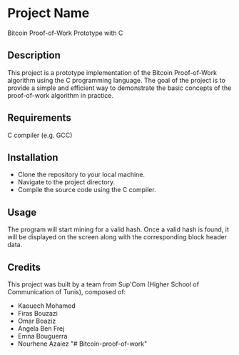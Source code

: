 # Project Name
Bitcoin Proof-of-Work Prototype with C

## Description
This project is a prototype implementation of the Bitcoin Proof-of-Work algorithm using the C programming language. The goal of the project is to provide a simple and efficient way to demonstrate the basic concepts of the proof-of-work algorithm in practice.

## Requirements
C compiler (e.g. GCC)
## Installation
- Clone the repository to your local machine.
- Navigate to the project directory.
- Compile the source code using the C compiler.
## Usage
The program will start mining for a valid hash. Once a valid hash is found, it will be displayed on the screen along with the corresponding block header data.
## Credits
This project was built by a team from Sup'Com (Higher School of Communication of Tunis), composed of:

- Kaouech Mohamed
- Firas Bouzazi
-  Omar Boaziz 
-  Angela Ben Frej
- Emna Bouguerra
- Nourhene Azaiez
"# Bitcoin-proof-of-work" 

